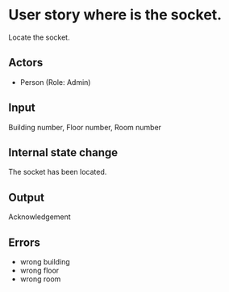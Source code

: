 # User story where is the socket.

Locate the socket.

## Actors

* Person (Role: Admin)

## Input

Building number, Floor number, Room number

## Internal state change

The socket has been located.

## Output 

Acknowledgement

## Errors

* wrong building
* wrong floor
* wrong room 
